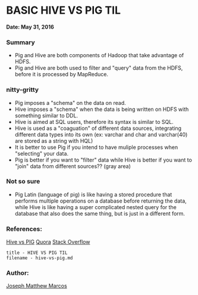 # BASIC HIVE VS PIG TIL

**Date: May 31, 2016**

### Summary
- Pig and Hive are both components of Hadoop that take advantage of HDFS.
- Pig and Hive are both used to filter and "query" data from the HDFS, before it is processed by MapReduce.

### nitty-gritty
- Pig imposes a "schema" on the data on read.
- Hive imposes a "schema" when the data is being written on HDFS with something similar to DDL.
- Hive is aimed at SQL users, therefore its syntax is similar to SQL.
- Hive is used as a "coaguation" of different data sources, integrating different data types into its own (ex: varchar and char and varchar(40) are stored as a string with HQL)
- It is better to use Pig if you intend to have muliple processes when "selecting" your data.
- Pig is better if you want to "filter" data while Hive is better if you want to "join" data from different sources?? (gray area)


### Not so sure
- Pig Latin (language of pig) is like having a stored procedure that performs multiple operations on a database before returning the data, while Hive is like having a super complicated nested query for the database that also does the same thing, but is just in a different form.

### References:
[Hive vs PIG](https://www.dezyre.com/article/difference-between-pig-and-hive-the-two-key-components-of-hadoop-ecosystem/79)
[Quora](https://www.quora.com/What-is-main-differences-between-hive-vs-pig-vs-sql)
[Stack Overflow](http://stackoverflow.com/questions/3356259/difference-between-pig-and-hive-why-have-both)

```
title - HIVE VS PIG TIL
filename - hive-vs-pig.md
```

### Author:
[Joseph Matthew Marcos](https://github.com/matthewmarcos94)

